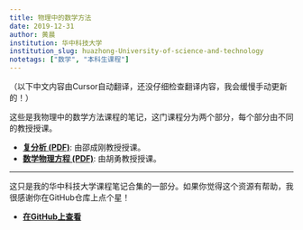 ```yaml
---
title: 物理中的数学方法
date: 2019-12-31
author: 黄晨
institution: 华中科技大学
institution_slug: huazhong-University-of-science-and-technology
notetags: ["数学", "本科生课程"]
---
```


（以下中文内容由Cursor自动翻译，还没仔细检查翻译内容，我会缓慢手动更新的！）

这些是我物理中的数学方法课程的笔记，这门课程分为两个部分，每个部分由不同的教授授课。

- [**复分析 (PDF)**](/notes/mathematical-methods-in-physics/pdf/review-complex-analysis.pdf): 由邵成刚教授授课。
- [**数学物理方程 (PDF)**](/notes/mathematical-methods-in-physics/pdf/equations-of-mathematical-physics.pdf): 由胡勇教授授课。

---

这只是我的华中科技大学课程笔记合集的一部分。如果你觉得这个资源有帮助，我很感谢你在GitHub仓库上点个星！

- [**在GitHub上查看**](https://github.com/chenx820/HUST-course-notes)
